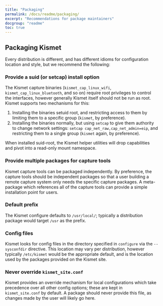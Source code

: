 ```yaml
---
title: "Packaging"
permalink: /docs/readme/packaging/
excerpt: "Recommendations for package maintainers"
docgroup: "readme"
toc: true
---
```


## Packaging Kismet

Every distribution is different, and has different idioms for configuration location and style, but we recommend the following:

### Provide a suid (or setcap) install option

The Kismet capture binaries (`kismet_cap_linux_wifi`, `kismet_cap_linux_bluetooth`, and so on) require root privileges to control the interfaces, however generally Kismet itself should not be run as root.  Kismet supports two mechanisms for this:

1. Installing the binaries setuid root, and restricting access to them by limiting them to a specific group (`kismet`, by preference).
2. Installing the binaries normally, but using `setcap` to give them authority to change network settings: `setcap cap_net_raw,cap_net_admin=eip`, and restricting them to a single group (`kismet` again, by preference).

When installed suid-root, the Kismet helper utilities will drop capabilities and pivot into a read-only mount namespace.

### Provide multiple packages for capture tools

Kismet capture tools can be packaged independently.  By preference, the capture tools should be independent packages so that a user building a remote capture system only needs the specific capture packages.  A meta-package which references all of the capture tools can provide a simple installation point for users.

### Default prefix

The Kismet configure defaults to `/usr/local/`; typically a distribution package would target `/usr` as the prefix.

### Config files

Kismet looks for config files in the directory specified in `configure` via the `--sysconfdir` directive.  This location may vary per distribution, however typically `/etc/kismet` would be the appropriate default, and is the location used by the packages provided on the Kismet site.

### Never override `kismet_site.conf`

Kismet provides an override mechanism for local configurations which take precedence over all other config options; these are kept in `kismet_site.conf` by default.  A package should never provide this file, as changes made by the user will likely go here.


